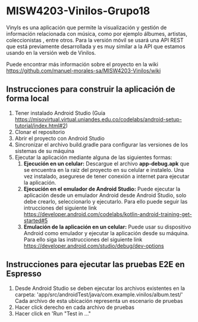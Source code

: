 # MISW4203-Vinilos-Grupo18

Vinyls es una aplicación que permite la visualización y gestión de información relacionada con música, como por ejemplo álbumes, artistas, coleccionistas	, entre otros. Para la versión móvil se usará una API REST que está previamente desarrollada y es muy similar a la API que estamos usando en la versión web de Vinilos.

Puede encontrar más información sobre el proyecto en la wiki https://github.com/manuel-morales-sa/MISW4203-Vinilos/wiki

## Instrucciones para construir la aplicación de forma local

1. Tener instalado Android Studio (Guía https://misovirtual.virtual.uniandes.edu.co/codelabs/android-setup-tutorial/index.html#2)
2. Clonar el repositorio
3. Abrir el proyecto con Android Studio
4. Sincronizar el archivo build.gradle para configurar las versiones de los sistemas de su máquina
5. Ejecutar la aplicación mediante alguna de las siguientes formas:
    1. **Ejecución en un celular:** Descargue el archivo **app-debug.apk** que se encuentra en la raiz del proyecto en su celular e instalelo. Una vez instalado, asegurese de tener conexión a internet para ejecutar la aplicación.
    2. **Ejecución en el emulador de Android Studio:** Puede ejecutar la aplicación desde un emulador Android desde Android Studio, solo debe crearlo, seleccionarlo y ejecutarlo. Para ello puede seguir las intrucciones del siguiente link https://developer.android.com/codelabs/kotlin-android-training-get-started#5
    3. **Emulación de la aplicación en un celular:** Puede usar su dispositivo Android como emulador y ejecutar la aplicación desde su máquina. Para ello siga las instrucciones del siguiente link https://developer.android.com/studio/debug/dev-options
    
## Instrucciones para ejecutar las pruebas E2E en Espresso

1. Desde Android Studio se deben ejecutar los archivos existentes en la carpeta: 'app/src/androidTest/java/com.example.vinilos/album.test/'
Cada archivo de esta ubicación representa un escenario de pruebas 
2. Hacer click derecho en cada archivo de pruebas
3. Hacer click en 'Run "Test in ..."
